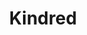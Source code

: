 ---
title: Kindred
crosslinks:
- leagueoflegends
- reksaimains
- summonerschool
- TryndamereMains
- singedmains
- UnexpectedJoJo
- JhinMains
---